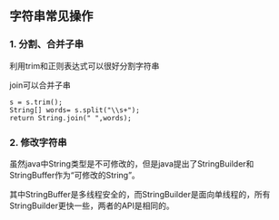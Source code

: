 ## 字符串常见操作

### 1. 分割、合并子串

利用trim和正则表达式可以很好分割字符串

join可以合并子串
```
s = s.trim();
String[] words= s.split("\\s+");
return String.join(" ",words);
```

### 2. 修改字符串

虽然java中String类型是不可修改的，但是java提出了StringBuilder和StringBuffer作为“可修改的String”。

其中StringBuffer是多线程安全的，而StringBuilder是面向单线程的，所有StringBuilder更快一些，两者的API是相同的。



